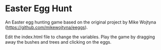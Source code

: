 # Easter Egg Hunt

An Easter egg hunting game based on the original project by Mike Wojtyna (https://github.com/mikewojtyna/eeggs).

Edit the index.html file to change the variables. 
Play the game by dragging away the bushes and trees and clicking on the eggs.
